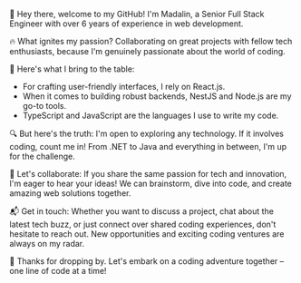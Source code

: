 👋 Hey there, welcome to my GitHub! I'm Madalin, a Senior Full Stack Engineer with over 6 years of experience in web development.

🔥 What ignites my passion? Collaborating on great projects with fellow tech enthusiasts, because I'm genuinely passionate about the world of coding.

🚀 Here's what I bring to the table:
- For crafting user-friendly interfaces, I rely on React.js.
- When it comes to building robust backends, NestJS and Node.js are my go-to tools.
- TypeScript and JavaScript are the languages I use to write my code.

🔍 But here's the truth: I'm open to exploring any technology. If it involves coding, count me in! From .NET to Java and everything in between, I'm up for the challenge.

🤝 Let's collaborate:
If you share the same passion for tech and innovation, I'm eager to hear your ideas! We can brainstorm, dive into code, and create amazing web solutions together.

📬 Get in touch:
Whether you want to discuss a project, chat about the latest tech buzz, or just connect over shared coding experiences, don't hesitate to reach out. New opportunities and exciting coding ventures are always on my radar.

🚀 Thanks for dropping by. Let's embark on a coding adventure together – one line of code at a time! 
